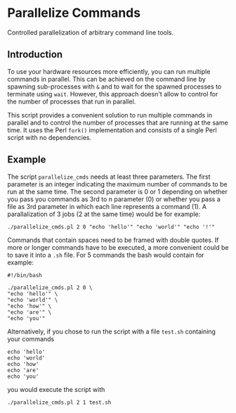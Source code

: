 Parallelize Commands
====================
Controlled parallelization of arbitrary command line tools.


Introduction
-----------
To use your hardware resources more efficiently, you can run multiple commands in parallel. This can be achieved on the command line by spawning sub-processes with ```&``` and to wait for the spawned processes to terminate using ```wait```. However, this approach doesn't allow to control for the number of processes that run in parallel.

This script provides a convenient solution to run multiple commands in parallel and to control the number of processes that are running at the same time. It uses the Perl ```fork()``` implementation and consists of a single Perl script with no dependencies.


Example
-----------
The script ```parallelize_cmds``` needs at least three parameters. The first parameter is an integer indicating the maximum number of commands to be run at the same time. The second parameter is 0 or 1 depending on whether you pass you commands as 3rd to n parameter (0) or whether you pass a file as 3rd parameter in which each line represents a command (1). A parallalization of 3 jobs (2 at the same time) would be for example:

```./parallelize_cmds.pl 2 0 "echo 'hello'" "echo 'world'" "echo '!'"```

Commands that contain spaces need to be framed with double quotes. If more or longer commands have to be executed, a more convenient could be to save it into a ```.sh``` file. For 5 commands the bash would contain for example:

```
#!/bin/bash

./parallelize_cmds.pl 2 0 \
"echo 'hello'" \ 
"echo 'world'" \
"echo 'how'" \
"echo 'are'" \
"echo 'you'"
```

Alternatively, if you chose to run the script with a file ```test.sh``` containing your commands

```
echo 'hello'
echo 'world'
echo 'how'
echo 'are'
echo 'you'
```

you would execute the script with

```./parallelize_cmds.pl 2 1 test.sh```

